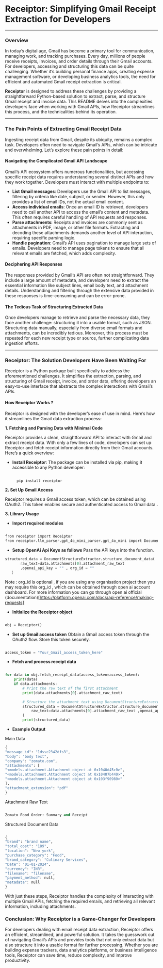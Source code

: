# Receiptor: Simplifying Gmail Receipt Extraction for Developers

---

### Overview

In today’s digital age, Gmail has become a primary tool for communication, managing work, and tracking purchases. Every day, millions of people receive receipts, invoices, and order details through their Gmail accounts. For developers, accessing and structuring this data can be quite challenging. Whether it’s building personal finance apps, creating expense management software, or developing business analytics tools, the need for efficient and automated Gmail receipt extraction is critical.

**Receiptor** is designed to address these challenges by providing a straightforward Python-based solution to extract, parse, and structure Gmail receipt and invoice data. This README delves into the complexities developers face when working with Gmail APIs, how Receiptor streamlines this process, and the technicalities behind its operation.

---

### The Pain Points of Extracting Gmail Receipt Data

Ingesting receipt data from Gmail, despite its ubiquity, remains a complex task. Developers often need to navigate Gmail’s APIs, which can be intricate and overwhelming. Let’s explore these pain points in detail:

#### Navigating the Complicated Gmail API Landscape

Gmail’s API ecosystem offers numerous functionalities, but accessing specific receipt data requires understanding several distinct APIs and how they work together. Developers must interact with multiple endpoints to:

- **List Gmail messages**: Developers use the Gmail API to list messages, filtering by criteria like date, subject, or sender. However, this only provides a list of email IDs, not the actual email content.
- **Access individual emails**: Once an email ID is retrieved, developers need to call another API to access the email’s content and metadata. This often requires careful handling of API requests and responses.
- **Parse attachments**: Receipts and invoices are commonly sent as attachments in PDF, image, or other file formats. Extracting and decoding these attachments demands another level of API interaction, requiring specific parsing logic.
- **Handle pagination**: Gmail’s API uses pagination to manage large sets of emails. Developers need to manage page tokens to ensure that all relevant emails are fetched, which adds complexity.

#### Deciphering API Responses

The responses provided by Gmail’s API are often not straightforward. They include a large amount of metadata, and developers need to extract the essential information like subject lines, email body text, and attachment details. Understanding and filtering through the extensive data provided in these responses is time-consuming and can be error-prone.

#### The Tedious Task of Structuring Extracted Data

Once developers manage to retrieve and parse the necessary data, they face another challenge: structuring it into a usable format, such as JSON. Structuring data manually, especially from diverse email formats and attachments, can be incredibly tedious. Moreover, this process must be repeated for each new receipt type or source, further complicating data ingestion efforts.

---

### Receiptor: The Solution Developers Have Been Waiting For

Receiptor is a Python package built specifically to address the aforementioned challenges. It simplifies the extraction, parsing, and structuring of Gmail receipt, invoice, and order data, offering developers an easy-to-use interface that abstracts the complex interactions with Gmail’s APIs.

#### How Receiptor Works ?

Receiptor is designed with the developer’s ease of use in mind. Here’s how it streamlines the Gmail data extraction process:

**1. Fetching and Parsing Data with Minimal Code**

Receiptor provides a clean, straightforward API to interact with Gmail and extract receipt data. With only a few lines of code, developers can set up Receiptor and fetch receipt information directly from their Gmail accounts. Here’s a quick overview:

- **Install Receiptor**: The package can be installed via pip, making it accessible to any Python developer:
  ```python
    
    pip install receiptor
    ```

**2. Set Up Gmail Access**

Receiptor requires a Gmail access token, which can be obtained using OAuth2. This token enables secure and authenticated access to Gmail data .

**3. Library Usage**
- **Import required modules**
```bash

from receiptor import Receiptor
from receiptor.llm_parser.gpt_4o_mini_parser.gpt_4o_mini import DocumentStructureExtractor
```
- **Setup OpenAi Api Keys as follows**
 Pass the API keys into the function.

```python
structured_data = DocumentStructureExtractor.structure_document_data(
       raw_text=data.attachments[0].attachment_raw_text
       ,openai_api_key = "" , org_id = ""
   )
```
Note : org_id is optional , if you are using any organisation project then you may require this org_id , which can be obtained through open ai account dashboard. For more information you can go through open ai official (documentation)[https://platform.openai.com/docs/api-reference/making-requests]

- **Initialize the Receiptor object**
```python

obj = Receiptor()

```
- **Set up Gmail access token**
Obtain a Gmail access token through the OAuth2 flow. Store this token securely.

```python

access_token = "Your_Gmail_access_token_here"
```
- **Fetch and process receipt data**
```python

for data in obj.fetch_receipt_data(access_token=access_token):
    print(data)
    if data.attachments:
        # Print the raw text of the first attachment
        print(data.attachments[0].attachment_raw_text)
        
        # Structure the attachment text using DocumentStructureExtractor
        structured_data = DocumentStructureExtractor.structure_document_data(
            raw_text=data.attachments[0].attachment_raw_text ,openai_api_key = "your api key" , org_id = "org id but this is optional"
        )
        print(structured_data)

```
- **Example Output**

Main Data
```python
{
"message_id": "1dsse2342dfs3",
"body": "body text",
"company": "zomato.com",
"attachments": [
"<models.attachment.Attachment object at 0x1040d45c0>",
"<models.attachment.Attachment object at 0x10407b440>",
"<models.attachment.Attachment object at 0x103f90980>"
],
"attachment_extension": "pdf"
}
```
Attachment Raw Text

```python

Zomato Food Order: Summary and Receipt


```
Structured Document Data

```python

{
"brand": "brand name",
"total_cost": "189",
"location": "New york",
"purchase_category": "Food",
"brand_category": "Culinary Services",
"Date": "01-01-2024",
"currency": "INR",
"filename": "filename",
"payment_method": null,
"metadata": null
}

```

With just these steps, Receiptor handles the complexity of interacting with multiple Gmail APIs, fetching the required emails, and retrieving all relevant information, including attachments.

### Conclusion: Why Receiptor is a Game-Changer for Developers

For developers dealing with email receipt data extraction, Receiptor offers an efficient, streamlined, and powerful solution. It takes the guesswork out of navigating Gmail’s APIs and provides tools that not only extract data but also structure it into a usable format for further processing. Whether you are building expense trackers, data analytics platforms, or business intelligence tools, Receiptor can save time, reduce complexity, and improve productivity.
